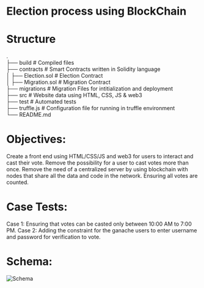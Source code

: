 # Election process using BlockChain

# Structure

.<br/>
├── build                   # Compiled files <br/>
├── contracts               # Smart Contracts written in Solidity language<br/>
│   ├── Election.sol        # Election Contract <br/>
│   ├── Migration.sol       # Migration Contract<br/>
├── migrations              # Migration Files for intitialization and deployment<br/>
├── src                     # Website data using HTML, CSS, JS & web3<br/>
├── test                    # Automated tests<br/>
├── truffle.js              # Configuration file for running in truffle environment<br/>
└── README.md             <br/>


# Objectives:
Create a front end using HTML/CSS/JS and web3 for users to interact and cast their vote.
Remove the possibility for a user to cast votes more than once.
Remove the need of a centralized server by using blockchain with nodes that share all the data and code in the network.
Ensuring all votes are counted.


# Case Tests:

Case 1: Ensuring that votes can be casted only between 10:00 AM to 7:00 PM.
Case 2: Adding the constraint for the ganache users to enter username and password for verification to vote.

# Schema:
![Schema](https://github.com/pizzasahu/Voting-Ethereum-blockchain/blob/master/DS_mini_project_schema.png)




